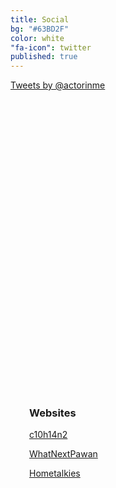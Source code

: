```yaml
---
title: Social
bg: "#63BD2F"
color: white
"fa-icon": twitter
published: true
---
```



<div >

<div style="width:500px; height:500px;float:left">
<a class="twitter-timeline" href="https://twitter.com/actorinme" data-widget-id="531254831831191552">Tweets by @actorinme</a>
<script>!function(d,s,id){var js,fjs=d.getElementsByTagName(s)[0],p=/^http:/.test(d.location)?'http':'https';if(!d.getElementById(id)){js=d.createElement(s);js.id=id;js.src=p+"://platform.twitter.com/widgets.js";fjs.parentNode.insertBefore(js,fjs);}}(document,"script","twitter-wjs");</script>
</div>


<div  style="float: left; margin-left:30px;" class="fb-like-box" data-href="https://www.facebook.com/C10H14N2thefilm" data-colorscheme="dark" data-show-faces="true" data-header="true" data-stream="false" data-show-border="true">
</div>

<div style="float: left;margin-left:30px;">
<h3>Websites</h3>
<a href="www.c10h14n2thefilm.com/">c10h14n2</a><br>


<a href="www.whatnextpawan.com/">WhatNextPawan</a><br>


<a href="www.hometalkies.com/">Hometalkies</a>


</div>






</div>














